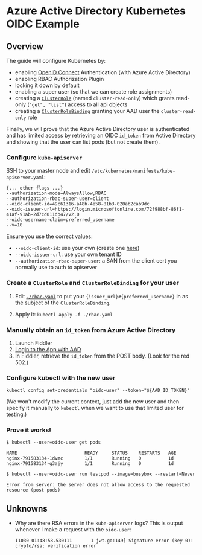 # Azure Active Directory Kubernetes OIDC Example

## Overview

The guide will configure Kubernetes by:
* enabling [OpenID Connect](http://openid.net/connect/) Authentication (with Azure Active Directory)
* enabling RBAC Authorization Plugin
* locking it down by default
* enabling a super user (so that we can create role assignments)
* creating a [`ClusterRole`](http://kubernetes.io/docs/admin/authorization/#rbac-mode) (named `cluster-read-only`) which grants read-only (`"get", "list"`) access to all api objects
* creating a [`ClusterRoleBinding`](http://kubernetes.io/docs/admin/authorization/#rbac-mode) granting your AAD user the `cluster-read-only` role

Finally, we will prove that the Azure Active Directory user is authenticated and has limited access by retrieving
an OIDC `id_token` from Active Directory and showing that the user can list pods (but not create them).


### Configure `kube-apiserver`

SSH to your master node and edit `/etc/kubernetes/manifests/kube-apiserver.yaml`:

```
{... other flags ...}
--authorization-mode=AlwaysAllow,RBAC
--authorization-rbac-super-user=client
--oidc-client-id=49c61316-a48b-4e58-81b3-020ab2cab9dc
--oidc-issuer-url=https://login.microsoftonline.com/72f988bf-86f1-41af-91ab-2d7cd011db47/v2.0
--oidc-username-claim=preferred_username
--v=10
```

Ensure you use the correct values:
* `--oidc-client-id`: use your own (create one [here](https://apps.dev.microsoft.com))
* `--oidc-issuer-url`: use your own tenant ID
* `--authorization-rbac-super-user`: a SAN from the client cert you normally use to auth to apiserver

### Create a `ClusterRole` and `ClusterRoleBinding` for your user

1. Edit [`./rbac.yaml`](https://github.com/colemickens/azure-ad-k8s-oidc-example/blob/master/rbac.yaml) to put your `{issuer_url}#{preferred_username}` in as the
subject of the `ClusterRoleBinding`.

2. Apply it: `kubectl apply -f ./rbac.yaml`

### Manually obtain an `id_token` from Azure Active Directory

1. Launch Fiddler
2. [Login to the App with AAD](https://login.microsoftonline.com/common/oauth2/v2.0/authorize?client_id=49c61316-a48b-4e58-81b3-020ab2cab9dc&response_type=id_token&redirect_uri=http%3A%2F%2Flocalhost%2Fmyapp%2F&scope=openid%20profile%20email%20offline_access&response_mode=form_post&state=12345&nonce=678910)
3. In Fiddler, retrieve the `id_token` from the POST body. (Look for the red 502.)

### Configure kubectl with the new user

```
kubectl config set-credentials "oidc-user" --token="${AAD_ID_TOKEN}"
```

(We won't modify the current context, just add the new user and then specify
it manually to `kubectl` when we want to use that limited user for testing.)

### Prove it works!

```
$ kubectl --user=oidc-user get pods

NAME                         READY     STATUS    RESTARTS   AGE
nginx-791583134-1dvmc        1/1       Running   0          1d
nginx-791583134-g3ajy        1/1       Running   0          1d
```

```
$ kubectl --user=oidc-user run testpod --image=busybox --restart=Never

Error from server: the server does not allow access to the requested resource (post pods)
```
## Unknowns

* Why are there RSA errors in the `kube-apiserver` logs?
  This is output whenever I make a request with the `oidc-user`:
  ```
  I1030 01:48:58.530111       1 jwt.go:149] Signature error (key 0): crypto/rsa: verification error
  ```
